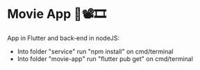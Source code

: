 # Movie App 🎥📽🎞

App in Flutter and back-end in nodeJS:

- Into folder "service" run "npm install" on cmd/terminal
- Into folder "movie-app" run "flutter pub get" on cmd/terminal

